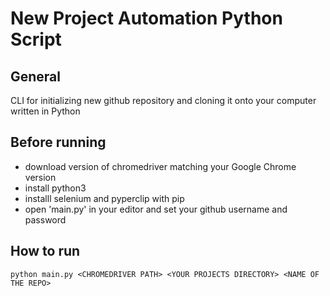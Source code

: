 # New Project Automation Python Script
## General
CLI for initializing new github repository and cloning it onto your computer written in Python

## Before running
- download version of chromedriver matching your Google Chrome version <br/>
- install python3 <br/>
- installl selenium and pyperclip with pip <br/>
- open 'main.py' in your editor and set your github username and password

## How to run
```
python main.py <CHROMEDRIVER PATH> <YOUR PROJECTS DIRECTORY> <NAME OF THE REPO>
```
